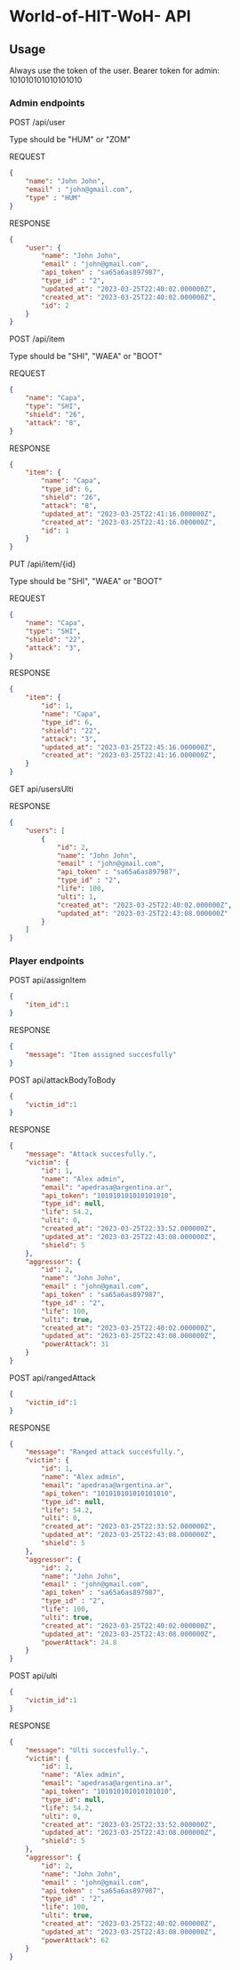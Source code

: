 #  World-of-HIT-WoH- API

## Usage
Always use the token of the user.
Bearer token for admin: 101010101010101010
### Admin endpoints


POST /api/user

Type should be "HUM" or "ZOM"

REQUEST
```json
{
	"name": "John John",
    "email" : "john@gmail.com",
    "type" : "HUM"
}
```
RESPONSE
```json
{
    "user": {
        "name": "John John",
        "email" : "john@gmail.com",
        "api_token" : "sa65a6as897987",
        "type_id" : "2",
        "updated_at": "2023-03-25T22:40:02.000000Z",
        "created_at": "2023-03-25T22:40:02.000000Z",
        "id": 2
    }
}
```
POST /api/item

Type should be "SHI", "WAEA" or "BOOT"

REQUEST
```json
{
    "name": "Capa",
    "type": "SHI",
    "shield": "26",
    "attack": "8",
}
```
RESPONSE
```json
{
    "item": {
        "name": "Capa",
        "type_id": 6,
        "shield": "26",
        "attack": "8",
        "updated_at": "2023-03-25T22:41:16.000000Z",
        "created_at": "2023-03-25T22:41:16.000000Z",
        "id": 1
    }
}
```
PUT /api/item/{id}

Type should be "SHI", "WAEA" or "BOOT"

REQUEST
```json
{
    "name": "Capa",
    "type": "SHI",
    "shield": "22",
    "attack": "3",
}
```
RESPONSE
```json
{
    "item": {
        "id": 1,
        "name": "Capa",
        "type_id": 6,
        "shield": "22",
        "attack": "3",
        "updated_at": "2023-03-25T22:45:16.000000Z",
        "created_at": "2023-03-25T22:41:16.000000Z",        
    }
}
```
GET api/usersUlti

RESPONSE
```json
{
    "users": [
        {
            "id": 2,
            "name": "John John",
            "email" : "john@gmail.com",
            "api_token" : "sa65a6as897987",
            "type_id" : "2",
            "life": 100,
            "ulti": 1,
            "created_at": "2023-03-25T22:40:02.000000Z",
            "updated_at": "2023-03-25T22:43:08.000000Z"
        }
    ]
}
```

### Player endpoints

POST api/assignItem
```json
{
    "item_id":1
}
```
RESPONSE
```json
{
    "message": "Item assigned succesfully"
}
```

POST api/attackBodyToBody
```json
{
    "victim_id":1
}
```
RESPONSE
```json
{
    "message": "Attack succesfully.",
    "victim": {
        "id": 1,
        "name": "Alex admin",
        "email": "apedrasa@argentina.ar",
        "api_token": "101010101010101010",
        "type_id": null,
        "life": 54.2,
        "ulti": 0,
        "created_at": "2023-03-25T22:33:52.000000Z",
        "updated_at": "2023-03-25T22:43:08.000000Z",
        "shield": 5
    },
    "aggressor": {
        "id": 2,
        "name": "John John",
        "email" : "john@gmail.com",
        "api_token" : "sa65a6as897987",
        "type_id" : "2",
        "life": 100,
        "ulti": true,
        "created_at": "2023-03-25T22:40:02.000000Z",
        "updated_at": "2023-03-25T22:43:08.000000Z",
        "powerAttack": 31
    }
}
```

POST api/rangedAttack
```json
{
    "victim_id":1
}

```
RESPONSE
```json
{
    "message": "Ranged attack succesfully.",
    "victim": {
        "id": 1,
        "name": "Alex admin",
        "email": "apedrasa@argentina.ar",
        "api_token": "101010101010101010",
        "type_id": null,
        "life": 54.2,
        "ulti": 0,
        "created_at": "2023-03-25T22:33:52.000000Z",
        "updated_at": "2023-03-25T22:43:08.000000Z",
        "shield": 5
    },
    "aggressor": {
        "id": 2,
        "name": "John John",
        "email" : "john@gmail.com",
        "api_token" : "sa65a6as897987",
        "type_id" : "2",
        "life": 100,
        "ulti": true,
        "created_at": "2023-03-25T22:40:02.000000Z",
        "updated_at": "2023-03-25T22:43:08.000000Z",
        "powerAttack": 24.8
    }
}
```

POST api/ulti
```json
{
    "victim_id":1
}
```
RESPONSE
```json
{
    "message": "Ulti succesfully.",
    "victim": {
        "id": 1,
        "name": "Alex admin",
        "email": "apedrasa@argentina.ar",
        "api_token": "101010101010101010",
        "type_id": null,
        "life": 54.2,
        "ulti": 0,
        "created_at": "2023-03-25T22:33:52.000000Z",
        "updated_at": "2023-03-25T22:43:08.000000Z",
        "shield": 5
    },
    "aggressor": {
        "id": 2,
        "name": "John John",
        "email" : "john@gmail.com",
        "api_token" : "sa65a6as897987",
        "type_id" : "2",
        "life": 100,
        "ulti": true,
        "created_at": "2023-03-25T22:40:02.000000Z",
        "updated_at": "2023-03-25T22:43:08.000000Z",
        "powerAttack": 62
    }
}
```